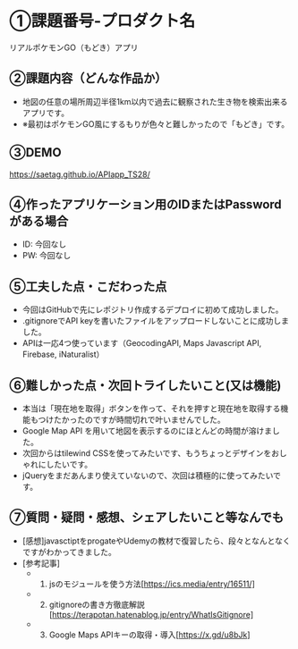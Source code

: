 # ①課題番号-プロダクト名

リアルポケモンGO（もどき）アプリ

## ②課題内容（どんな作品か）

- 地図の任意の場所周辺半径1km以内で過去に観察された生き物を検索出来るアプリです。
- ※最初はポケモンGO風にするもりが色々と難しかったので「もどき」です。

## ③DEMO

https://saetag.github.io/APIapp_TS28/

## ④作ったアプリケーション用のIDまたはPasswordがある場合

- ID: 今回なし
- PW: 今回なし

## ⑤工夫した点・こだわった点

- 今回はGitHubで先にレポジトリ作成するデプロイに初めて成功しました。
- .gitignoreでAPI keyを書いたファイルをアップロードしないことに成功しました。
- APIは一応4つ使っています（GeocodingAPI, Maps Javascript API, Firebase, iNaturalist）

## ⑥難しかった点・次回トライしたいこと(又は機能)

- 本当は「現在地を取得」ボタンを作って、それを押すと現在地を取得する機能もつけたかったのですが時間切れで叶いませんでした。
- Google Map API を用いて地図を表示するのにほとんどの時間が溶けました。
- 次回からはtilewind CSSを使ってみたいです、もうちょっとデザインをおしゃれにしたいです。
- jQueryをまだあんまり使えていないので、次回は積極的に使ってみたいです。

## ⑦質問・疑問・感想、シェアしたいこと等なんでも

- [感想]javasctiptをprogateやUdemyの教材で復習したら、段々となんとなくですがわかってきました。
- [参考記事]
  - 1. jsのモジュールを使う方法[https://ics.media/entry/16511/]
  - 2. gitignoreの書き方徹底解説[https://terapotan.hatenablog.jp/entry/WhatIsGitignore]
  - 3. Google Maps APIキーの取得・導入[https://x.gd/u8bJk]
